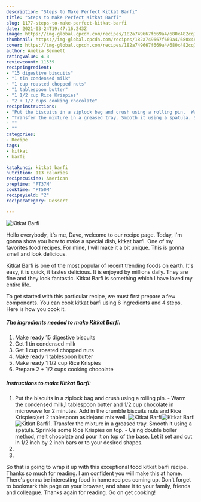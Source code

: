```yaml
---
description: "Steps to Make Perfect Kitkat Barfi"
title: "Steps to Make Perfect Kitkat Barfi"
slug: 1177-steps-to-make-perfect-kitkat-barfi
date: 2021-03-24T19:47:16.243Z
image: https://img-global.cpcdn.com/recipes/182a749667f669a4/680x482cq70/kitkat-barfi-recipe-main-photo.jpg
thumbnail: https://img-global.cpcdn.com/recipes/182a749667f669a4/680x482cq70/kitkat-barfi-recipe-main-photo.jpg
cover: https://img-global.cpcdn.com/recipes/182a749667f669a4/680x482cq70/kitkat-barfi-recipe-main-photo.jpg
author: Amelia Bennett
ratingvalue: 4.8
reviewcount: 11539
recipeingredient:
- "15 digestive biscuits"
- "1 tin condensed milk"
- "1 cup roasted chopped nuts"
- "1 tablespoon butter"
- "1 1/2 cup Rice Krispies"
- "2 + 1/2 cups cooking chocolate"
recipeinstructions:
- "Put the biscuits in a ziplock bag and crush using a rolling pin.  Warm the condensed milk,1 tablespoon butter and 1/2 cup chocolate in microwave for 2 minutes. Add in the crumble biscuits nuts and Rice Krispies(set 2 tablespoon aside)and mix well."
- "Transfer the mixture in a greased tray. Smooth it using a spatula. Sprinkle some Rice Krispies on top.  Using double boiler method, melt chocolate and pour it on top of the base. Let it set and cut in 1/2 inch by 2 inch bars or to your desired shapes."
- ""
- ""
categories:
- Recipe
tags:
- kitkat
- barfi

katakunci: kitkat barfi 
nutrition: 113 calories
recipecuisine: American
preptime: "PT37M"
cooktime: "PT50M"
recipeyield: "2"
recipecategory: Dessert

---
```



![Kitkat Barfi](https://img-global.cpcdn.com/recipes/182a749667f669a4/680x482cq70/kitkat-barfi-recipe-main-photo.jpg)

Hello everybody, it's me, Dave, welcome to our recipe page. Today, I'm gonna show you how to make a special dish, kitkat barfi. One of my favorites food recipes. For mine, I will make it a bit unique. This is gonna smell and look delicious.

Kitkat Barfi is one of the most popular of recent trending foods on earth. It's easy, it is quick, it tastes delicious. It is enjoyed by millions daily. They are fine and they look fantastic. Kitkat Barfi is something which I have loved my entire life.




To get started with this particular recipe, we must first prepare a few components. You can cook kitkat barfi using 6 ingredients and 4 steps. Here is how you cook it.

<!--inarticleads1-->

##### The ingredients needed to make Kitkat Barfi:

1. Make ready 15 digestive biscuits
1. Get 1 tin condensed milk
1. Get 1 cup roasted chopped nuts
1. Make ready 1 tablespoon butter
1. Make ready 1 1/2 cup Rice Krispies
1. Prepare 2 + 1/2 cups cooking chocolate




<!--inarticleads2-->

##### Instructions to make Kitkat Barfi:

1. Put the biscuits in a ziplock bag and crush using a rolling pin.  - Warm the condensed milk,1 tablespoon butter and 1/2 cup chocolate in microwave for 2 minutes. Add in the crumble biscuits nuts and Rice Krispies(set 2 tablespoon aside)and mix well.
<img src="https://img-global.cpcdn.com/steps/faae3ec4b4ca2992/160x128cq70/kitkat-barfi-recipe-step-1-photo.jpg" alt="Kitkat Barfi"><img src="https://img-global.cpcdn.com/steps/78edfd1b7d157c2e/160x128cq70/kitkat-barfi-recipe-step-1-photo.jpg" alt="Kitkat Barfi"><img src="https://img-global.cpcdn.com/steps/37681389c001b0cf/160x128cq70/kitkat-barfi-recipe-step-1-photo.jpg" alt="Kitkat Barfi">1. Transfer the mixture in a greased tray. Smooth it using a spatula. Sprinkle some Rice Krispies on top.  - Using double boiler method, melt chocolate and pour it on top of the base. Let it set and cut in 1/2 inch by 2 inch bars or to your desired shapes.
1. 
1. 




So that is going to wrap it up with this exceptional food kitkat barfi recipe. Thanks so much for reading. I am confident you will make this at home. There's gonna be interesting food in home recipes coming up. Don't forget to bookmark this page on your browser, and share it to your family, friends and colleague. Thanks again for reading. Go on get cooking!
